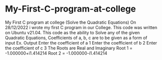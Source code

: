 # My-First-C-program-at-college
My First C program at college (Solve the Quadratic Equations)
On 28/12/2022 i wrote my first C program in our College. This code was written on Ubuntu v21.04.
This code as the ability to Solve any of the given Quadratic Equations, Coefficients of a, b, c are to be given as a form of input
Ex. Output
Enter the coefficient of a
1
Enter the coefficient of b
2
Enter the coefficient of c
3
The Roots are Real and Imaginary
Root 1 = -1.000000+i1.414214
Root 2 = -1.000000-i1.414214
